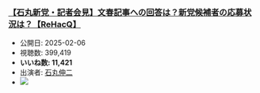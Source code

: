 ### [【石丸新党・記者会見】文春記事への回答は？新党候補者の応募状況は？【ReHacQ】](https://www.youtube.com/watch?v=6ahRaMRG95U)
-   公開日: 2025-02-06
-   視聴数: 399,419
-   **いいね数: 11,421**
-   出演者: [石丸伸二](/rehacq_fan/people/石丸伸二 "wikilink")
- [![](https://img.youtube.com/vi/6ahRaMRG95U/hqdefault.jpg)](https://www.youtube.com/watch?v=6ahRaMRG95U)
